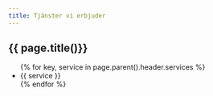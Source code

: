 ```yaml
---
title: Tjänster vi erbjuder
---
```

<h2>{{ page.title()}}</h2>
<div class="services">
  <ul class="services__list">
    {% for key, service in page.parent().header.services %}
      <li class="services__item">{{ service }}</li>
    {% endfor %}
  </ul>
</div>
